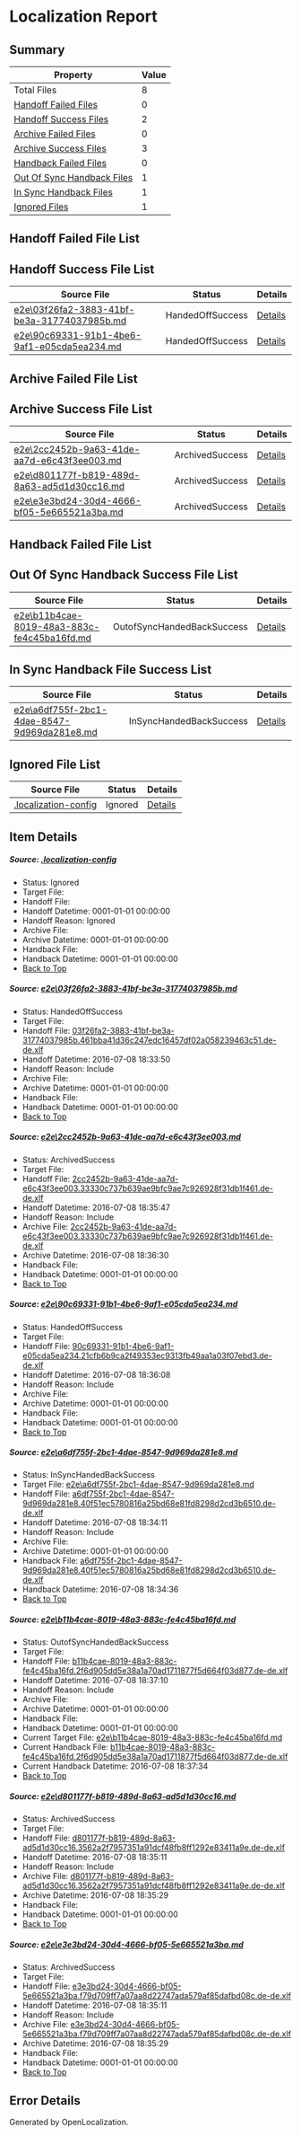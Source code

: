 # <a name='report-top'></a> Localization Report

## Summary
 Property | Value 
 -------- | ----- 
 Total Files | 8
[ Handoff Failed Files ](#handoff-failed-list)| 0
[ Handoff Success Files ](#handoff-success-list)| 2
[ Archive Failed Files ](#archive-failed-list)| 0
[ Archive Success Files ](#archive-success-list)| 3
[ Handback Failed Files ](#handback-failed-list)| 0
[ Out Of Sync Handback Files ](#outofsync-handback-success-list)| 1
[ In Sync Handback Files ](#insync-handback-success-list)| 1
[ Ignored Files ](#ignored-list)| 1

## <a name='handoff-failed-list'></a> Handoff Failed File List

## <a name='handoff-success-list'></a> Handoff Success File List
 Source File | Status | Details 
 ----------- | ------ | ------- 
 [e2e\03f26fa2-3883-41bf-be3a-31774037985b.md](https://github.com/OpenLocalizationTestOrg/oltest/blob/070e0bad799456404c9997ce47df3ca43e481017/e2e/03f26fa2-3883-41bf-be3a-31774037985b.md) | HandedOffSuccess | [Details](#d6eed12adca55c1e6866136c7cf9d38b58239f3c1)
 [e2e\90c69331-91b1-4be6-9af1-e05cda5ea234.md](https://github.com/OpenLocalizationTestOrg/oltest/blob/b3e4e15e8540eb2a994201db79032bbbd47a3d0d/e2e/90c69331-91b1-4be6-9af1-e05cda5ea234.md) | HandedOffSuccess | [Details](#293fd9363ec61295f5fc6e52bde3de4cd0072e613)

## <a name='archive-failed-list'></a> Archive Failed File List

## <a name='archive-success-list'></a> Archive Success File List
 Source File | Status | Details 
 ----------- | ------ | ------- 
 [e2e\2cc2452b-9a63-41de-aa7d-e6c43f3ee003.md](https://github.com/OpenLocalizationTestOrg/oltest/blob/0cbb712bb3262bd03c36ab0725d5863dd13818af/e2e/2cc2452b-9a63-41de-aa7d-e6c43f3ee003.md) | ArchivedSuccess | [Details](#456b73c5f9a5c19aa23c1c029aef8aae0fa257342)
 [e2e\d801177f-b819-489d-8a63-ad5d1d30cc16.md](https://github.com/OpenLocalizationTestOrg/oltest/blob/5816a0ea2b181b0c5f2c2a0aec42dc40c61ac827/e2e/d801177f-b819-489d-8a63-ad5d1d30cc16.md) | ArchivedSuccess | [Details](#4c0e293f3a1c33cd68f5782bff7a8ef723c7c50b6)
 [e2e\e3e3bd24-30d4-4666-bf05-5e665521a3ba.md](https://github.com/OpenLocalizationTestOrg/oltest/blob/5816a0ea2b181b0c5f2c2a0aec42dc40c61ac827/e2e/e3e3bd24-30d4-4666-bf05-5e665521a3ba.md) | ArchivedSuccess | [Details](#5a69378cffa0115aebc62e916d25f7296bea0ea37)

## <a name='handback-failed-list'></a> Handback Failed File List

## <a name='outofsync-handback-success-list'></a> Out Of Sync Handback Success File List
 Source File | Status | Details 
 ----------- | ------ | ------- 
 [e2e\b11b4cae-8019-48a3-883c-fe4c45ba16fd.md](https://github.com/OpenLocalizationTestOrg/oltest/blob/06e67d8fea26326514c3c8acf41ab6cff673527f/e2e/b11b4cae-8019-48a3-883c-fe4c45ba16fd.md) | OutofSyncHandedBackSuccess | [Details](#6490ecbb373a6ee2ffb89b01de11054e24bc06365)

## <a name='insync-handback-success-list'></a> In Sync Handback File Success List
 Source File | Status | Details 
 ----------- | ------ | ------- 
 [e2e\a6df755f-2bc1-4dae-8547-9d969da281e8.md](https://github.com/OpenLocalizationTestOrg/oltest/blob/481ed384bf02e88092c67bbbf29ca36187af52e8/e2e/a6df755f-2bc1-4dae-8547-9d969da281e8.md) | InSyncHandedBackSuccess | [Details](#206213bbde1978ca0db05c2a194b015026671f174)

## <a name='ignored-list'></a> Ignored File List
 Source File | Status | Details 
 ----------- | ------ | ------- 
 [.localization-config](https://github.com/OpenLocalizationTestOrg/oltest/blob/06e67d8fea26326514c3c8acf41ab6cff673527f/.localization-config) | Ignored | [Details](#3d4f252ac210baf56311d7e97dcc2db10974dbd20)

## Item Details
##### <a name='3d4f252ac210baf56311d7e97dcc2db10974dbd20'></a> Source: [.localization-config](https://github.com/OpenLocalizationTestOrg/oltest/blob/06e67d8fea26326514c3c8acf41ab6cff673527f/.localization-config)
* Status: Ignored
* Target File: 
* Handoff File: 
* Handoff Datetime: 0001-01-01 00:00:00
* Handoff Reason: Ignored
* Archive File: 
* Archive Datetime: 0001-01-01 00:00:00
* Handback File: 
* Handback Datetime: 0001-01-01 00:00:00
* [Back to Top](#report-top)

##### <a name='d6eed12adca55c1e6866136c7cf9d38b58239f3c1'></a> Source: [e2e\03f26fa2-3883-41bf-be3a-31774037985b.md](https://github.com/OpenLocalizationTestOrg/oltest/blob/070e0bad799456404c9997ce47df3ca43e481017/e2e/03f26fa2-3883-41bf-be3a-31774037985b.md)
* Status: HandedOffSuccess
* Target File: 
* Handoff File: [03f26fa2-3883-41bf-be3a-31774037985b.461bba41d36c247edc16457df02a058239463c51.de-de.xlf](https://github.com/OpenLocalizationTestOrg/olhandoff-e2e/blob/6a8a48ffcc892fd4a61cdb7f2866f8a26d8f61c5/ol-handoff/OpenLocalizationTestOrg/oltest-dede-fly/ci/ht/03f26fa2-3883-41bf-be3a-31774037985b.461bba41d36c247edc16457df02a058239463c51.de-de.xlf)
* Handoff Datetime: 2016-07-08 18:33:50
* Handoff Reason: Include
* Archive File: 
* Archive Datetime: 0001-01-01 00:00:00
* Handback File: 
* Handback Datetime: 0001-01-01 00:00:00
* [Back to Top](#report-top)

##### <a name='456b73c5f9a5c19aa23c1c029aef8aae0fa257342'></a> Source: [e2e\2cc2452b-9a63-41de-aa7d-e6c43f3ee003.md](https://github.com/OpenLocalizationTestOrg/oltest/blob/0cbb712bb3262bd03c36ab0725d5863dd13818af/e2e/2cc2452b-9a63-41de-aa7d-e6c43f3ee003.md)
* Status: ArchivedSuccess
* Target File: 
* Handoff File: [2cc2452b-9a63-41de-aa7d-e6c43f3ee003.33330c737b639ae9bfc9ae7c926928f31db1f461.de-de.xlf](https://github.com/OpenLocalizationTestOrg/olhandoff-e2e/blob/77c6f50c915eae20861a488875bd2dacd60c768f/ol-handoff/OpenLocalizationTestOrg/oltest-dede-fly/ci/ht/2cc2452b-9a63-41de-aa7d-e6c43f3ee003.33330c737b639ae9bfc9ae7c926928f31db1f461.de-de.xlf)
* Handoff Datetime: 2016-07-08 18:35:47
* Handoff Reason: Include
* Archive File: [2cc2452b-9a63-41de-aa7d-e6c43f3ee003.33330c737b639ae9bfc9ae7c926928f31db1f461.de-de.xlf](https://github.com/OpenLocalizationTestOrg/olhandoff-e2e/blob/d1a19bad6267d12016a463d663241502c3bc6e3d/ol-archive/OpenLocalizationTestOrg/oltest-dede-fly/ci/ht/2cc2452b-9a63-41de-aa7d-e6c43f3ee003.33330c737b639ae9bfc9ae7c926928f31db1f461.de-de.xlf)
* Archive Datetime: 2016-07-08 18:36:30
* Handback File: 
* Handback Datetime: 0001-01-01 00:00:00
* [Back to Top](#report-top)

##### <a name='293fd9363ec61295f5fc6e52bde3de4cd0072e613'></a> Source: [e2e\90c69331-91b1-4be6-9af1-e05cda5ea234.md](https://github.com/OpenLocalizationTestOrg/oltest/blob/b3e4e15e8540eb2a994201db79032bbbd47a3d0d/e2e/90c69331-91b1-4be6-9af1-e05cda5ea234.md)
* Status: HandedOffSuccess
* Target File: 
* Handoff File: [90c69331-91b1-4be6-9af1-e05cda5ea234.21cfb6b9ca2f49353ec9313fb49aa1a03f07ebd3.de-de.xlf](https://github.com/OpenLocalizationTestOrg/olhandoff-e2e/blob/7d7f0710e7f1253efc242ea11377face8318dfd2/ol-handoff/OpenLocalizationTestOrg/oltest-dede-fly/ci/ht/90c69331-91b1-4be6-9af1-e05cda5ea234.21cfb6b9ca2f49353ec9313fb49aa1a03f07ebd3.de-de.xlf)
* Handoff Datetime: 2016-07-08 18:36:08
* Handoff Reason: Include
* Archive File: 
* Archive Datetime: 0001-01-01 00:00:00
* Handback File: 
* Handback Datetime: 0001-01-01 00:00:00
* [Back to Top](#report-top)

##### <a name='206213bbde1978ca0db05c2a194b015026671f174'></a> Source: [e2e\a6df755f-2bc1-4dae-8547-9d969da281e8.md](https://github.com/OpenLocalizationTestOrg/oltest/blob/481ed384bf02e88092c67bbbf29ca36187af52e8/e2e/a6df755f-2bc1-4dae-8547-9d969da281e8.md)
* Status: InSyncHandedBackSuccess
* Target File: [e2e\a6df755f-2bc1-4dae-8547-9d969da281e8.md](https://github.com/OpenLocalizationTestOrg/oltest-dede-fly/blob/982fe249db7e880afe853668227e379b679d2d33/e2e/a6df755f-2bc1-4dae-8547-9d969da281e8.md)
* Handoff File: [a6df755f-2bc1-4dae-8547-9d969da281e8.40f51ec5780816a25bd68e81fd8298d2cd3b6510.de-de.xlf](https://github.com/OpenLocalizationTestOrg/olhandoff-e2e/blob/864a5f412eb9fb2336883130beefb825417f1a8d/ol-handoff/OpenLocalizationTestOrg/oltest-dede-fly/ci/ht/a6df755f-2bc1-4dae-8547-9d969da281e8.40f51ec5780816a25bd68e81fd8298d2cd3b6510.de-de.xlf)
* Handoff Datetime: 2016-07-08 18:34:11
* Handoff Reason: Include
* Archive File: 
* Archive Datetime: 0001-01-01 00:00:00
* Handback File: [a6df755f-2bc1-4dae-8547-9d969da281e8.40f51ec5780816a25bd68e81fd8298d2cd3b6510.de-de.xlf](https://github.com/OpenLocalizationTestOrg/olhandback-e2e/blob/3b82f301b60372eaf9e97d6bdcb18471f6551870/ol-handback/OpenLocalizationTestOrg/oltest-dede-fly/ci/ht/a6df755f-2bc1-4dae-8547-9d969da281e8.40f51ec5780816a25bd68e81fd8298d2cd3b6510.de-de.xlf)
* Handback Datetime: 2016-07-08 18:34:36
* [Back to Top](#report-top)

##### <a name='6490ecbb373a6ee2ffb89b01de11054e24bc06365'></a> Source: [e2e\b11b4cae-8019-48a3-883c-fe4c45ba16fd.md](https://github.com/OpenLocalizationTestOrg/oltest/blob/06e67d8fea26326514c3c8acf41ab6cff673527f/e2e/b11b4cae-8019-48a3-883c-fe4c45ba16fd.md)
* Status: OutofSyncHandedBackSuccess
* Target File: 
* Handoff File: [b11b4cae-8019-48a3-883c-fe4c45ba16fd.2f6d905dd5e38a1a70ad1711877f5d664f03d877.de-de.xlf](https://github.com/OpenLocalizationTestOrg/olhandoff-e2e/blob/7e56ef79708933c1cac1c18f8deda34c456c4be5/ol-handoff/OpenLocalizationTestOrg/oltest-dede-fly/ci/ht/b11b4cae-8019-48a3-883c-fe4c45ba16fd.2f6d905dd5e38a1a70ad1711877f5d664f03d877.de-de.xlf)
* Handoff Datetime: 2016-07-08 18:37:10
* Handoff Reason: Include
* Archive File: 
* Archive Datetime: 0001-01-01 00:00:00
* Handback File: 
* Handback Datetime: 0001-01-01 00:00:00
* Current Target File: [e2e\b11b4cae-8019-48a3-883c-fe4c45ba16fd.md](https://github.com/OpenLocalizationTestOrg/oltest-dede-fly/blob/d7918ab9e56f68287b0e86a1c96e39b82b6445b5/e2e/b11b4cae-8019-48a3-883c-fe4c45ba16fd.md)
* Current Handback File: [b11b4cae-8019-48a3-883c-fe4c45ba16fd.2f6d905dd5e38a1a70ad1711877f5d664f03d877.de-de.xlf](https://github.com/OpenLocalizationTestOrg/olhandback-e2e/blob/68855411e2e04b5df53d5e8c85fad1411c48649f/ol-handback/OpenLocalizationTestOrg/oltest-dede-fly/ci/ht/b11b4cae-8019-48a3-883c-fe4c45ba16fd.2f6d905dd5e38a1a70ad1711877f5d664f03d877.de-de.xlf)
* Current Handback Datetime: 2016-07-08 18:37:34
* [Back to Top](#report-top)

##### <a name='4c0e293f3a1c33cd68f5782bff7a8ef723c7c50b6'></a> Source: [e2e\d801177f-b819-489d-8a63-ad5d1d30cc16.md](https://github.com/OpenLocalizationTestOrg/oltest/blob/5816a0ea2b181b0c5f2c2a0aec42dc40c61ac827/e2e/d801177f-b819-489d-8a63-ad5d1d30cc16.md)
* Status: ArchivedSuccess
* Target File: 
* Handoff File: [d801177f-b819-489d-8a63-ad5d1d30cc16.3562a2f7957351a91dcf48fb8ff1292e83411a9e.de-de.xlf](https://github.com/OpenLocalizationTestOrg/olhandoff-e2e/blob/7d265ad08338ad2ee40c45e2bd8a8ed50370cfb4/ol-handoff/OpenLocalizationTestOrg/oltest-dede-fly/ci/ht/d801177f-b819-489d-8a63-ad5d1d30cc16.3562a2f7957351a91dcf48fb8ff1292e83411a9e.de-de.xlf)
* Handoff Datetime: 2016-07-08 18:35:11
* Handoff Reason: Include
* Archive File: [d801177f-b819-489d-8a63-ad5d1d30cc16.3562a2f7957351a91dcf48fb8ff1292e83411a9e.de-de.xlf](https://github.com/OpenLocalizationTestOrg/olhandoff-e2e/blob/d78af6953379a518bb1302fba0973898da8adc84/ol-archive/OpenLocalizationTestOrg/oltest-dede-fly/ci/ht/d801177f-b819-489d-8a63-ad5d1d30cc16.3562a2f7957351a91dcf48fb8ff1292e83411a9e.de-de.xlf)
* Archive Datetime: 2016-07-08 18:35:29
* Handback File: 
* Handback Datetime: 0001-01-01 00:00:00
* [Back to Top](#report-top)

##### <a name='5a69378cffa0115aebc62e916d25f7296bea0ea37'></a> Source: [e2e\e3e3bd24-30d4-4666-bf05-5e665521a3ba.md](https://github.com/OpenLocalizationTestOrg/oltest/blob/5816a0ea2b181b0c5f2c2a0aec42dc40c61ac827/e2e/e3e3bd24-30d4-4666-bf05-5e665521a3ba.md)
* Status: ArchivedSuccess
* Target File: 
* Handoff File: [e3e3bd24-30d4-4666-bf05-5e665521a3ba.f79d709ff7a07aa8d22747ada579af85dafbd08c.de-de.xlf](https://github.com/OpenLocalizationTestOrg/olhandoff-e2e/blob/7d265ad08338ad2ee40c45e2bd8a8ed50370cfb4/ol-handoff/OpenLocalizationTestOrg/oltest-dede-fly/ci/ht/e3e3bd24-30d4-4666-bf05-5e665521a3ba.f79d709ff7a07aa8d22747ada579af85dafbd08c.de-de.xlf)
* Handoff Datetime: 2016-07-08 18:35:11
* Handoff Reason: Include
* Archive File: [e3e3bd24-30d4-4666-bf05-5e665521a3ba.f79d709ff7a07aa8d22747ada579af85dafbd08c.de-de.xlf](https://github.com/OpenLocalizationTestOrg/olhandoff-e2e/blob/d78af6953379a518bb1302fba0973898da8adc84/ol-archive/OpenLocalizationTestOrg/oltest-dede-fly/ci/ht/e3e3bd24-30d4-4666-bf05-5e665521a3ba.f79d709ff7a07aa8d22747ada579af85dafbd08c.de-de.xlf)
* Archive Datetime: 2016-07-08 18:35:29
* Handback File: 
* Handback Datetime: 0001-01-01 00:00:00
* [Back to Top](#report-top)


## Error Details

Generated by OpenLocalization.
